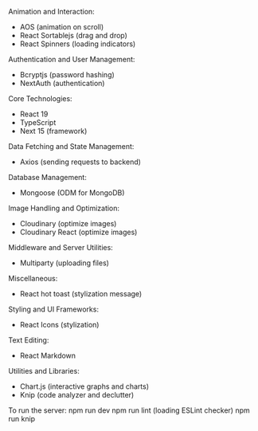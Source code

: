Animation and Interaction:
- AOS (animation on scroll)
- React Sortablejs (drag and drop)
- React Spinners (loading indicators)

Authentication and User Management:
- Bcryptjs (password hashing)
- NextAuth (authentication)

Core Technologies:
- React 19
- TypeScript
- Next 15 (framework)

Data Fetching and State Management:
- Axios (sending requests to backend)

Database Management:
- Mongoose (ODM for MongoDB)

Image Handling and Optimization:
- Cloudinary (optimize images)
- Cloudinary React (optimize images)

Middleware and Server Utilities:
- Multiparty (uploading files)

Miscellaneous:
- React hot toast (stylization message)

Styling and UI Frameworks:
- React Icons (stylization)

Text Editing:
- React Markdown

Utilities and Libraries:
- Chart.js (interactive graphs and charts)
- Knip (code analyzer and declutter)

To run the server:
npm run dev
npm run lint (loading ESLint checker)
npm run knip
